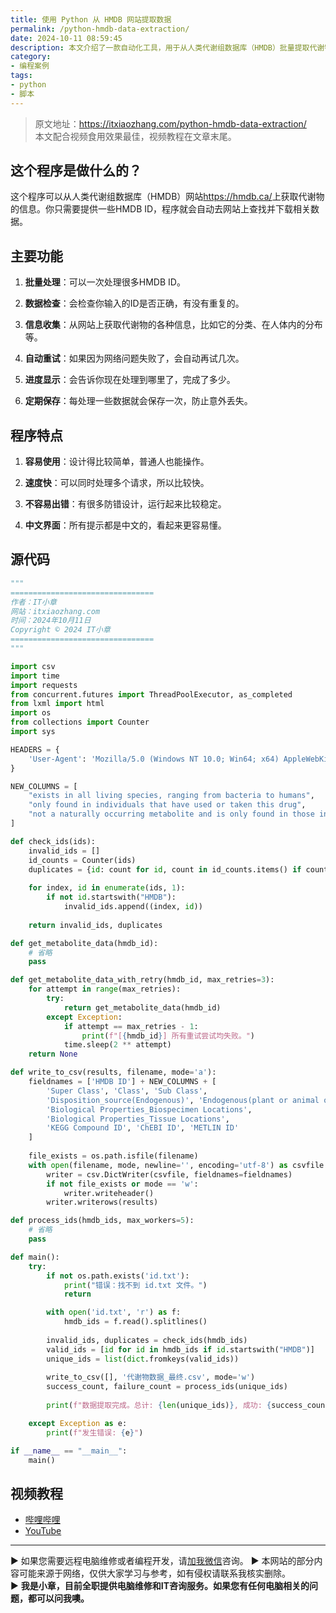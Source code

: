 ```yaml
---
title: 使用 Python 从 HMDB 网站提取数据
permalink: /python-hmdb-data-extraction/
date: 2024-10-11 08:59:45
description: 本文介绍了一款自动化工具，用于从人类代谢组数据库（HMDB）批量提取代谢物信息，并根据需求整合。
category:
- 编程案例
tags:
- python
- 脚本
---
```


> 原文地址：<https://itxiaozhang.com/python-hmdb-data-extraction/>  
> 本文配合视频食用效果最佳，视频教程在文章末尾。  

## 这个程序是做什么的？

这个程序可以从人类代谢组数据库（HMDB）网站<https://hmdb.ca/>上获取代谢物的信息。你只需要提供一些HMDB ID，程序就会自动去网站上查找并下载相关数据。

## 主要功能

1. **批量处理**：可以一次处理很多HMDB ID。

2. **数据检查**：会检查你输入的ID是否正确，有没有重复的。

3. **信息收集**：从网站上获取代谢物的各种信息，比如它的分类、在人体内的分布等。

4. **自动重试**：如果因为网络问题失败了，会自动再试几次。

5. **进度显示**：会告诉你现在处理到哪里了，完成了多少。

6. **定期保存**：每处理一些数据就会保存一次，防止意外丢失。

## 程序特点

1. **容易使用**：设计得比较简单，普通人也能操作。

2. **速度快**：可以同时处理多个请求，所以比较快。

3. **不容易出错**：有很多防错设计，运行起来比较稳定。

4. **中文界面**：所有提示都是中文的，看起来更容易懂。

## 源代码

```python
"""
================================
作者：IT小章
网站：itxiaozhang.com
时间：2024年10月11日
Copyright © 2024 IT小章
================================
"""

import csv
import time
import requests
from concurrent.futures import ThreadPoolExecutor, as_completed
from lxml import html
import os
from collections import Counter
import sys

HEADERS = {
    'User-Agent': 'Mozilla/5.0 (Windows NT 10.0; Win64; x64) AppleWebKit/537.36 (KHTML, like Gecko) Chrome/91.0.4472.124 Safari/537.36'
}

NEW_COLUMNS = [
    "exists in all living species, ranging from bacteria to humans",
    "only found in individuals that have used or taken this drug",
    "not a naturally occurring metabolite and is only found in those individuals exposed to this compound or its derivatives"
]

def check_ids(ids):
    invalid_ids = []
    id_counts = Counter(ids)
    duplicates = {id: count for id, count in id_counts.items() if count > 1}
    
    for index, id in enumerate(ids, 1):
        if not id.startswith("HMDB"):
            invalid_ids.append((index, id))
    
    return invalid_ids, duplicates

def get_metabolite_data(hmdb_id):
    # 省略
    pass

def get_metabolite_data_with_retry(hmdb_id, max_retries=3):
    for attempt in range(max_retries):
        try:
            return get_metabolite_data(hmdb_id)
        except Exception:
            if attempt == max_retries - 1:
                print(f"[{hmdb_id}] 所有重试尝试均失败。")
            time.sleep(2 ** attempt)
    return None

def write_to_csv(results, filename, mode='a'):
    fieldnames = ['HMDB ID'] + NEW_COLUMNS + [
        'Super Class', 'Class', 'Sub Class', 
        'Disposition_source(Endogenous)', 'Endogenous(plant or animal or more)', 
        'Biological Properties_Biospecimen Locations',
        'Biological Properties_Tissue Locations',
        'KEGG Compound ID', 'ChEBI ID', 'METLIN ID'
    ]
    
    file_exists = os.path.isfile(filename)
    with open(filename, mode, newline='', encoding='utf-8') as csvfile:
        writer = csv.DictWriter(csvfile, fieldnames=fieldnames)
        if not file_exists or mode == 'w':
            writer.writeheader()
        writer.writerows(results)

def process_ids(hmdb_ids, max_workers=5):
    # 省略
    pass

def main():
    try:
        if not os.path.exists('id.txt'):
            print("错误：找不到 id.txt 文件。")
            return

        with open('id.txt', 'r') as f:
            hmdb_ids = f.read().splitlines()
        
        invalid_ids, duplicates = check_ids(hmdb_ids)
        valid_ids = [id for id in hmdb_ids if id.startswith("HMDB")]
        unique_ids = list(dict.fromkeys(valid_ids))
        
        write_to_csv([], '代谢物数据_最终.csv', mode='w')
        success_count, failure_count = process_ids(unique_ids)
        
        print(f"数据提取完成。总计: {len(unique_ids)}, 成功: {success_count}, 失败: {failure_count}")

    except Exception as e:
        print(f"发生错误: {e}")

if __name__ == "__main__":
    main()
```

## 视频教程

- [哔哩哔哩](https://www.bilibili.com/video/BV1Lg22Y1Ebp)
- [YouTube](https://youtu.be/QXgs0mXYYnQ?si=rUa0uFDbycWNII0j)

---
▶ 如果您需要远程电脑维修或者编程开发，请[加我微信](https://itxiaozhang.netlify.app/)咨询。 
▶ 本网站的部分内容可能来源于网络，仅供大家学习与参考，如有侵权请联系我核实删除。  
▶ **我是小章，目前全职提供电脑维修和IT咨询服务。如果您有任何电脑相关的问题，都可以问我噢。**  
